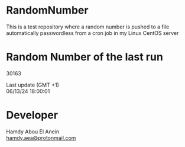# RandomNumber    
This is a test repository where a random number is pushed to a file automatically passwordless from a cron job in my Linux CentOS server    
# Random Number of the last run   
30163
      
Last update (GMT +1)    
06/13/24 18:00:01
# Developer    
Hamdy Abou El Anein   
hamdy.aea@protonmail.com

